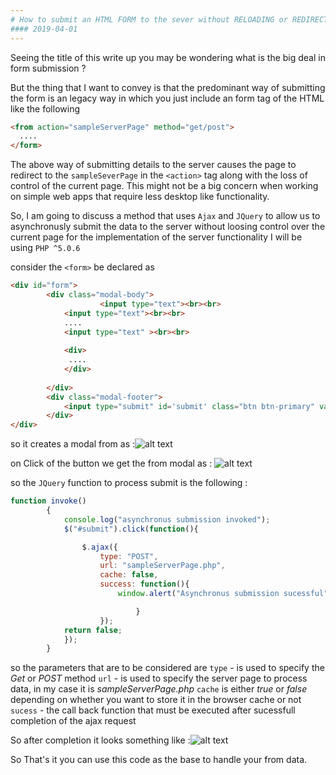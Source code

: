 ```yaml
---
# How to submit an HTML FORM to the sever without RELOADING or REDIRECTING to the server page ?
#### 2019-04-01
---
```


Seeing the title of this write up you may be wondering what is the big deal in form submission ?

But the thing that I want to convey is that the predominant way of submitting the form is an legacy way in which you just include an form tag of the HTML like the following
```HTML
<from action="sampleServerPage" method="get/post">
  ....
</form>
```
The above way of submitting details to the server causes the page to redirect to the `sampleSeverPage` in the `<action>` tag along with the loss of control of the current page. This might not be a big concern when working on simple web apps that require less desktop like functionality.

So, I am going to discuss a method that uses `Ajax` and `JQuery` to allow us to asynchronusly submit the data to the server without loosing control over the current page
for the implementation of the server functionality I will be using `PHP ^5.0.6`


consider the `<form>` be declared as
```HTML
<div id="form"> 
		<div class="modal-body">
            		<input type="text"><br><br>
			<input type="text"><br><br>
			....
			<input type="text" ><br><br>
			
			<div>
			 ....
			</div>
			
		</div>
		<div class="modal-footer">
			<input type="submit" id='submit' class="btn btn-primary" value="SUBMIT">
		</div>
</div>
```
so it creates a modal from as :![alt text](https://b3ejla.bn.files.1drv.com/y4mNZI9PpmS-nNolYoD8svisbxxOjQaebMrktC8F50AL2uJ4-O3P--nKXwXB--l4pM4ZzNLgtLa3qEHpAWseTVM9TzVE_ncwZF67nXlX-ybcUJ2jx4oxifs7Andtvux77sMHufd0HxsJoVNXqbUYfli-_Vl-8UqicddVSvIKYvh27WB3UU1v2NH3EufwznJdK8V5DC8cnYNmEG3A9NPJvNsWQ?width=1920&height=1080&cropmode=none)

on Click of the button we get the from modal as :
![alt text](https://lh5.googleusercontent.com/Kr0Z8ShF4_oUMnifmsPxtKmI5FZ8e5xX-oigr9LfwO9oIzlCdBTMXjFxqgnev4VPHum5C4wv4zspe_NBKG_l=w1402-h968-rw)

so the `JQuery` function to process submit is the following :
```javascript
function invoke()
		{
			console.log("asynchronus submission invoked");
			$("#submit").click(function(){

				$.ajax({
					type: "POST",
					url: "sampleServerPage.php",
					cache: false,
					success: function(){
						window.alert("Asynchronus submission sucessful");

							}
					});
			return false;
			});
		}
```

so the parameters that are to be considered are `type` - is used to specify the *Get* or *POST* method `url` - is used to specify the server page to process data, in my case it is *sampleServerPage.php* `cache` is either *true* or *false* depending on whether you want to store it in the browser cache or not `sucess` - the call back function that must be executed after sucessfull completion of the ajax request

So after completion it looks something like :![alt text](https://lh3.googleusercontent.com/kGPXdz-FaibVdzR_uepykWN_CGp_cFSv9yk9R047g23oRxLs5w109g33C3FjQgSu9u-2XwfmGiv6H3aa69Uq=w1402-h968-rw)

So That's it you can use this code as the base to handle your from data.
